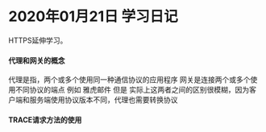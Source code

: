 # 2020年01月21日 学习日记

HTTPS延伸学习。

#### 代理和网关的概念
代理是指，两个或多个使用同一种通信协议的应用程序
网关是连接两个或多个使用不同协议的端点 例如 雅虎邮件
但是 实际上这两者之间的区别很模糊，因为客户端和服务端使用协议版本不同，代理也需要转换协议

#### TRACE请求方法的使用